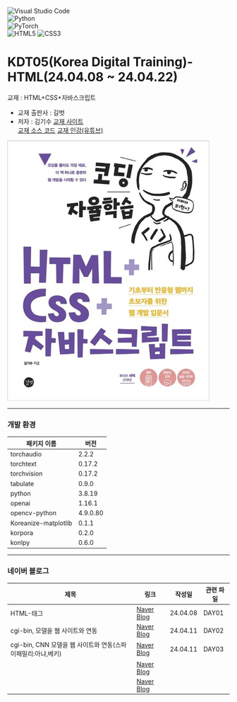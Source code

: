 ![Visual Studio Code](https://img.shields.io/badge/Visual%20Studio%20Code-0078d7.svg?style=for-the-badge&logo=visual-studio-code&logoColor=white)  
![Python](https://img.shields.io/badge/python-3670A0?style=for-the-badge&logo=python&logoColor=ffdd54)  
![PyTorch](https://img.shields.io/badge/PyTorch-%23EE4C2C.svg?style=for-the-badge&logo=PyTorch&logoColor=white)  
![HTML5](https://img.shields.io/badge/html5-%23E34F26.svg?style=for-the-badge&logo=html5&logoColor=white)
![CSS3](https://img.shields.io/badge/css3-%231572B6.svg?style=for-the-badge&logo=css3&logoColor=white)

# KDT05(Korea Digital Training)- HTML(24.04.08 ~ 24.04.22)

교재 : HTML+CSS+자바스크립트

- 교재 출판사 : 길벗
- 저자 : 김기수
  [교재 사이트](https://product.kyobobook.co.kr/detail/S000001834830)  
  [교재 소스 코드](https://github.com/gilbutITbook/080313)
  [교재 인강(유튜브)](https://www.youtube.com/watch?v=-I2wbn9Q6mA&list=PL-eeIUD86IjTH1qT8qdHXDm-FfOnm7a_U)

![alt text](image.png)

<hr/>

### 개발 환경

| 패키지 이름          | 버전     |
| -------------------- | -------- |
| torchaudio           | 2.2.2    |
| torchtext            | 0.17.2   |
| torchvision          | 0.17.2   |
| tabulate             | 0.9.0    |
| python               | 3.8.19   |
| openai               | 1.16.1   |
| opencv-python        | 4.9.0.80 |
| Koreanize-matplotlib | 0.1.1    |
| korpora              | 0.2.0    |
| konlpy               | 0.6.0    |

<hr/>

### 네이버 블로그

| 제목                                                         | 링크                                                       | 작성일   | 관련 파일 |
| ------------------------------------------------------------ | ---------------------------------------------------------- | -------- | --------- |
| HTML-태그                                                    | [Naver Blog](https://blog.naver.com/mathnoah/223409667170) | 24.04.08 | DAY01     |
| cgi-bin, 모델을 웹 사이트와 연동                             | [Naver Blog](https://blog.naver.com/mathnoah/223412298584) | 24.04.11 | DAY02     |
| cgi-bin, CNN 모델을 웹 사이트와 연동(스파이패밀리:아냐,베키) | [Naver Blog](https://blog.naver.com/mathnoah/223412298584) | 24.04.11 | DAY03     |
|                                                              | [Naver Blog]()                                             |          |           |
|                                                              | [Naver Blog]()                                             |          |           |
